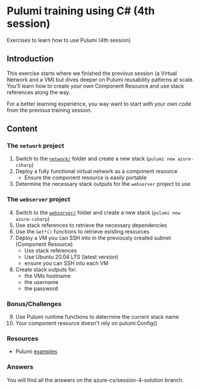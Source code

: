 # Pulumi training using C# (4th session)

Exercises to learn how to use Pulumi (4th session)

## Introduction

This exercise starts where we finished the previous session (a Virtual Network and a VM) but dives deeper on Pulumi reusability patterns at scale. You'll learn how to create your own Component Resource and use stack references along the way.

For a better learning experience, you way want to start with your own code from the previous training session.

## Content

### The `network` project

1. Switch to the [`network/`](./network/) folder and create a new stack (`pulumi new azure-csharp`)
2. Deploy a fully functional virtual network as a component resource
   * Ensure the component resource is easily portable
3. Determine the necessary stack outputs for the `webserver` project to use

### The `webserver` project

4. Switch to the [`webserver/`](./webserver/) folder and create a new stack (`pulumi new azure-csharp`)
5. Use stack references to retrieve the necessary dependencies
6. Use the `Get*()` functions to retrieve existing resources
7. Deploy a VM you can SSH into in the previously created subnet (Component Resource)
   * Use stack references
   * Use Ubuntu 20.04 LTS (latest version)
   * ensure you can SSH into each VM
8. Create stack outputs for:
   * the VMs hostname
   * the username
   * the password

### Bonus/Challenges

9. Use Pulumi runtime functions to determine the current stack name
10. Your component resource doesn't rely on pulumi.Config()

### Resources

* Pulumi [examples](https://github.com/pulumi/examples)

### Answers

You will find all the answers on the azure-cs/session-4-solution branch.
